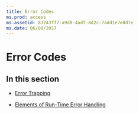 ```yaml
---
title: Error Codes
ms.prod: access
ms.assetid: 83743ff7-a9d8-4adf-8d2c-7add1e7e8d7e
ms.date: 06/08/2017
---
```



# Error Codes

## In this section


- [Error Trapping](error-trapping.md)
    
- [Elements of Run-Time Error Handling](elements-of-run-time-error-handling.md)
    

